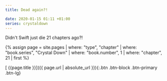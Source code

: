 ```yaml
---
title: Dead again?!

date: 2020-01-15 01:11 +01:00
series: crystaldown
---
```

Didn't Swift just die 21 chapters ago?!

{% assign page = site.pages
  | where: "type", "chapter"
  | where: "book.series", "Crystal Down"
  | where: "book.number", 1
  | where: "chapter", 21
  | first %}

[ {{page.title }}]({{ page.url | absolute_url }}){:.btn .btn-block .btn-primary .btn-lg}
<!--more-->

